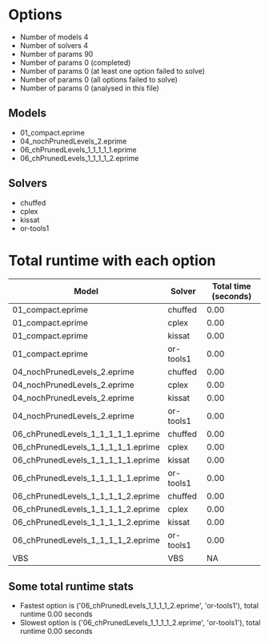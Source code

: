 

# Options


- Number of models         4
- Number of solvers        4
- Number of params        90
- Number of params         0 (completed)
- Number of params         0 (at least one option failed to solve)
- Number of params         0 (all options failed to solve)
- Number of params         0 (analysed in this file)


## Models


 - 01_compact.eprime
 - 04_nochPrunedLevels_2.eprime
 - 06_chPrunedLevels_1_1_1_1_1.eprime
 - 06_chPrunedLevels_1_1_1_1_2.eprime


## Solvers


 - chuffed
 - cplex
 - kissat
 - or-tools1


# Total runtime with each option


 | Model | Solver | Total time (seconds) | 
 | -- | -- | -- | 
 | 01_compact.eprime | chuffed | 0.00 | 
 | 01_compact.eprime | cplex | 0.00 | 
 | 01_compact.eprime | kissat | 0.00 | 
 | 01_compact.eprime | or-tools1 | 0.00 | 
 | 04_nochPrunedLevels_2.eprime | chuffed | 0.00 | 
 | 04_nochPrunedLevels_2.eprime | cplex | 0.00 | 
 | 04_nochPrunedLevels_2.eprime | kissat | 0.00 | 
 | 04_nochPrunedLevels_2.eprime | or-tools1 | 0.00 | 
 | 06_chPrunedLevels_1_1_1_1_1.eprime | chuffed | 0.00 | 
 | 06_chPrunedLevels_1_1_1_1_1.eprime | cplex | 0.00 | 
 | 06_chPrunedLevels_1_1_1_1_1.eprime | kissat | 0.00 | 
 | 06_chPrunedLevels_1_1_1_1_1.eprime | or-tools1 | 0.00 | 
 | 06_chPrunedLevels_1_1_1_1_2.eprime | chuffed | 0.00 | 
 | 06_chPrunedLevels_1_1_1_1_2.eprime | cplex | 0.00 | 
 | 06_chPrunedLevels_1_1_1_1_2.eprime | kissat | 0.00 | 
 | 06_chPrunedLevels_1_1_1_1_2.eprime | or-tools1 | 0.00 | 
 | VBS | VBS | NA | 


## Some total runtime stats


 - Fastest option is ('06_chPrunedLevels_1_1_1_1_2.eprime', 'or-tools1'), total runtime 0.00 seconds
 - Slowest option is ('06_chPrunedLevels_1_1_1_1_2.eprime', 'or-tools1'), total runtime 0.00 seconds
